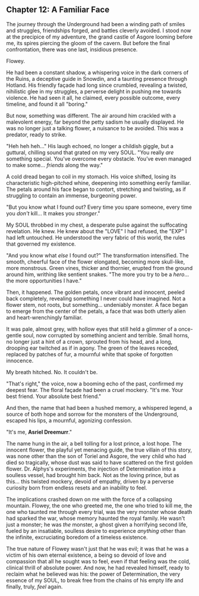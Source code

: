 ## Chapter 12: A Familiar Face

The journey through the Underground had been a winding path of smiles and struggles, friendships forged, and battles cleverly avoided. I stood now at the precipice of my adventure, the grand castle of Asgore looming before me, its spires piercing the gloom of the cavern. But before the final confrontation, there was one last, insidious presence.

Flowey.

He had been a constant shadow, a whispering voice in the dark corners of the Ruins, a deceptive guide in Snowdin, and a taunting presence through Hotland. His friendly façade had long since crumbled, revealing a twisted, nihilistic glee in my struggles, a perverse delight in pushing me towards violence. He had seen it all, he claimed, every possible outcome, every timeline, and found it all "boring."

But now, something was different. The air around him crackled with a malevolent energy, far beyond the petty sadism he usually displayed. He was no longer just a talking flower, a nuisance to be avoided. This was a predator, ready to strike.

"Heh heh heh..." His laugh echoed, no longer a childish giggle, but a guttural, chilling sound that grated on my very SOUL. "You really *are* something special. You’ve overcome every obstacle. You’ve even managed to make some… *friends* along the way."

A cold dread began to coil in my stomach. His voice shifted, losing its characteristic high-pitched whine, deepening into something eerily familiar. The petals around his face began to contort, stretching and twisting, as if struggling to contain an immense, burgeoning power.

"But you know what I found out? Every time you spare someone, every time you *don't* kill... It makes you *stronger*."

My SOUL throbbed in my chest, a desperate pulse against the suffocating revelation. He knew. He knew about the "LOVE" I had refused, the "EXP" I had left untouched. He understood the very fabric of this world, the rules that governed my existence.

"And you know what *else* I found out?" The transformation intensified. The smooth, cheerful face of the flower elongated, becoming more skull-like, more monstrous. Green vines, thicker and thornier, erupted from the ground around him, writhing like sentient snakes. "The more you try to be a *hero*... the more opportunities I have."

Then, it happened. The golden petals, once vibrant and innocent, peeled back completely, revealing something I never could have imagined. Not a flower stem, not roots, but something… undeniably monster. A face began to emerge from the center of the petals, a face that was both utterly alien and heart-wrenchingly familiar.

It was pale, almost grey, with hollow eyes that still held a glimmer of a once-gentle soul, now corrupted by something ancient and terrible. Small horns, no longer just a hint of a crown, sprouted from his head, and a long, drooping ear twitched as if in agony. The green of the leaves receded, replaced by patches of fur, a mournful white that spoke of forgotten innocence.

My breath hitched. No. It couldn't be.

"That's right," the voice, now a booming echo of the past, confirmed my deepest fear. The floral façade had been a cruel mockery. "It's me. Your best friend. Your absolute best friend."

And then, the name that had been a hushed memory, a whispered legend, a source of both hope and sorrow for the monsters of the Underground, escaped his lips, a mournful, agonizing confession.

"It's me, **Asriel Dreemurr**."

The name hung in the air, a bell tolling for a lost prince, a lost hope. The innocent flower, the playful yet menacing guide, the true villain of this story, was none other than the son of Toriel and Asgore, the very child who had died so tragically, whose dust was said to have scattered on the first golden flower. Dr. Alphys's experiments, the injection of Determination into a soulless vessel, had brought him back. Not as the loving prince, but as this... this twisted mockery, devoid of empathy, driven by a perverse curiosity born from endless resets and an inability to feel.

The implications crashed down on me with the force of a collapsing mountain. Flowey, the one who greeted me, the one who tried to kill me, the one who taunted me through every trial, was the very monster whose death had sparked the war, whose memory haunted the royal family. He wasn't just a monster; he was *the* monster, a ghost given a horrifying second life, fueled by an insatiable, soulless desire to experience *anything* other than the infinite, excruciating boredom of a timeless existence.

The true nature of Flowey wasn't just that he was evil; it was that he was a victim of his own eternal existence, a being so devoid of love and compassion that all he sought was to feel, even if that feeling was the cold, clinical thrill of absolute power. And now, he had revealed himself, ready to reclaim what he believed was his: the power of Determination, the very essence of my SOUL, to break free from the chains of his empty life and finally, truly, *feel* again.
